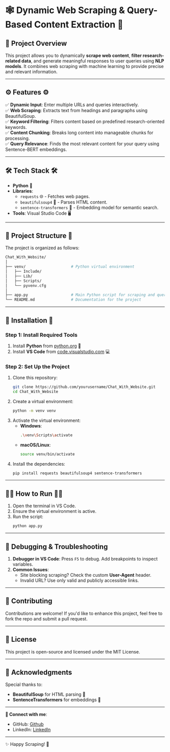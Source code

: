 # 🕸️ Dynamic Web Scraping & Query-Based Content Extraction 🚀  

## 📝 Project Overview  
This project allows you to dynamically **scrape web content**, **filter research-related data**, and generate meaningful responses to user queries using **NLP models**. It combines web scraping with machine learning to provide precise and relevant information.  

---

## ⚙️ Features  ⚙️
✅ **Dynamic Input**: Enter multiple URLs and queries interactively.  
✅ **Web Scraping**: Extracts text from headings and paragraphs using BeautifulSoup.  
✅ **Keyword Filtering**: Filters content based on predefined research-oriented keywords.  
✅ **Content Chunking**: Breaks long content into manageable chunks for processing.  
✅ **Query Relevance**: Finds the most relevant content for your query using Sentence-BERT embeddings.  

---

## 🛠️ Tech Stack  🛠️
- **Python** 🐍  
- **Libraries**:  
   - `requests` 🌐 - Fetches web pages.  
   - `beautifulsoup4` 🍵 - Parses HTML content.  
   - `sentence-transformers` 🧠 - Embedding model for semantic search.  
- **Tools**: Visual Studio Code 🖥️  

---

## 📂 Project Structure  📂

The project is organized as follows:  

```bash
Chat_With_Website/
│
├── venv/                    # Python virtual environment
│   ├── Include/  
│   ├── Lib/  
│   ├── Scripts/  
│   └── pyvenv.cfg  
│
├── app.py                   # Main Python script for scraping and querying  
└── README.md                # Documentation for the project  
```

---
## 🚀 Installation  🚀

### Step 1: Install Required Tools  
1. Install **Python** from [python.org](https://python.org) 🐍  
2. Install **VS Code** from [code.visualstudio.com](https://code.visualstudio.com) 💻  

### Step 2: Set Up the Project  
1. Clone this repository:  
   ```bash
   git clone https://github.com/yourusername/Chat_With_Website.git
   cd Chat_With_Website
   ```
2. Create a virtual environment:  
   ```bash
   python -m venv venv
   ```
3. Activate the virtual environment:  
   - **Windows**:  
     ```bash
     .\venv\Scripts\activate
     ```  
   - **macOS/Linux**:  
     ```bash
     source venv/bin/activate
     ```  
4. Install the dependencies:  
   ```bash
   pip install requests beautifulsoup4 sentence-transformers
   ```

---

## 🧑‍💻 How to Run  🧑‍💻
1. Open the terminal in VS Code.  
2. Ensure the virtual environment is active.  
3. Run the script:  
   ```bash
   python app.py
   ```  
---

## 🐞 Debugging & Troubleshooting  
1. **Debugger in VS Code**: Press `F5` to debug. Add breakpoints to inspect variables.  
2. **Common Issues**:  
   - Site blocking scraping? Check the custom **User-Agent** header.  
   - Invalid URL? Use only valid and publicly accessible links.  

---

## 🤝 Contributing  
Contributions are welcome! If you'd like to enhance this project, feel free to fork the repo and submit a pull request.  

---

## 📄 License  
This project is open-source and licensed under the MIT License.  

---

## 🎉 Acknowledgments  
Special thanks to:  
- **BeautifulSoup** for HTML parsing 🍵  
- **SentenceTransformers** for embeddings 🧠  

---

**🔗 Connect with me**:  
- GitHub: [Github](https://github.com/YBABYRAMYA)  
- LinkedIn: [LinkedIn](https://www.linkedin.com/in/ramya1264/)

--- 

✨ Happy Scraping! 🚀
